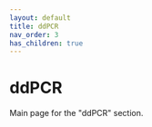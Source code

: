 ```yaml
---
layout: default
title: ddPCR
nav_order: 3
has_children: true
---
```


# ddPCR
Main page for the "ddPCR" section.
